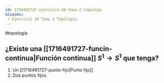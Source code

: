 ```yaml
---
id: 1716491727-ejercicio-10-tema-2-topologa
aliases:
 - Ejercicio 10 Tema 2 Topología
---
```


#topología 

## ¿Existe una [[1716491727-funcin-continua|Función continua]] $S^1 \rightarrow S^1$ que tenga?

1. Un [[1716491727-punto-fijo|Punto fijo]]
2. Dos puntos fijos